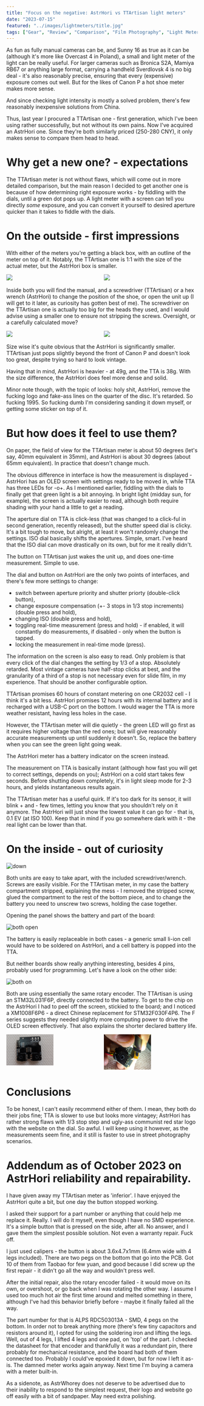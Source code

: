 ```yaml
---
title: "Focus on the negative: AstrHori vs TTArtisan light meters"
date: "2023-07-15"
featured: "../images/lightmeters/title.jpg"
tags: ["Gear", "Review", "Comparison", "Film Photography", "Light Meter"]
---
```


As fun as fully manual cameras can be, and Sunny 16 as true as it can be (although it's more like Overcast 4 in Poland), a small and light meter of the light can be really useful. For larger cameras such as Bronica S2A, Mamiya RB67 or anything large format, carrying a handheld Sverdlovsk 4 is no big deal - it's also reasonably precise, ensuring that every (expensive) exposure comes out well. But for the likes of Canon P a hot shoe meter makes more sense.

And since checking light intensity is mostly a solved problem, there's few reasonably inexpensive solutions from China.

Thus, last year I procured a TTArtisan one - first generation, which I've been using rather successfully, but not without its own pains. Now I've acquired an AstrHori one. Since they're both similarly priced (250-280 CNY), it only makes sense to compare them head to head.

# Why get a new one? - expectations

The TTArtisan meter is not without flaws, which will come out in more detailed comparison, but the main reason I decided to get another one is because of how determining right exposure works - by fiddling with the dials, until a green dot pops up. A light meter with a screen can tell you directly *some* exposure, and you can convert it yourself to desired aperture quicker than it takes to fiddle with the dials.

# On the outside - first impressions

With either of the meters you're getting a black box, with an outline of the meter on top of it. Notably, the TTArtisan one is 1:1 with the size of the actual meter, but the AstrHori box is smaller.

<div style="display:flex">
     <div style="flex:1;padding-left;">
          <img src="../images/lightmeters/tta-box.jpg" width="50%"/>
     </div>
     <div style="flex:1;padding-left:10px;">
          <img src="../images/lightmeters/astr-box.jpg" width="50%"/>
     </div>
</div>

Inside both you will find the manual, and a screwdriver (TTArtisan) or a hex wrench (AstrHori) to change the position of the shoe, or open the unit up (I will get to it later, as curiosity has gotten best of me). The screwdriver on the TTArtisan one is actually too big for the heads they used, and I would advise using a smaller one to ensure not stripping the screws. Oversight, or a carefully calculated move?

<div style="display:flex">
     <div style="flex:1;padding-left;">
          <img src="../images/lightmeters/tta-on-p.jpg" width="50%"/>
     </div>
     <div style="flex:1;padding-left:10px;">
          <img src="../images/lightmeters/astr-on-p.jpg" width="50%"/>
     </div>
</div>

Size wise it's quite obvious that the AstrHori is significantly smaller. TTArtisan just pops slightly beyond the front of Canon P and doesn't look too great, despite trying so hard to look vintage.

Having that in mind, AstrHori is heavier - at 49g, and the TTA is 38g. With the size difference, the AstrHori does feel more dense and solid.

Minor note though, with the topic of looks: holy shit, AstrHori, remove the fucking logo and fake-ass lines on the quarter of the disc. It's retarded. So fucking 1995. So fucking dumb I'm considering sanding it down myself, or getting some sticker on top of it.

# But how does it feel to use them?

On paper, the field of view for the TTArtisan meter is about 50 degrees (let's say, 40mm equivalent in 35mm), and AstrHori is about 30 degrees (about 65mm equivalent). In practice that doesn't change much.

The obvious difference in interface is how the measurement is displayed - AstrHori has an OLED screen with settings ready to be moved in, while TTA has three LEDs for -o+. As I mentioned earlier, fiddling with the dials to finally get that green light is a bit annoying. In bright light (midday sun, for example), the screen is actually easier to read, although both require shading with your hand a little to get a reading.

The aperture dial on TTA is click-less (that was changed to a click-ful in second generation, recently released), but the shutter speed dial is clicky. It's a bit tough to move, but alright, at least it won't randomly change the settings. ISO dial basically shifts the apertures. Simple, smart. I've heard that the ISO dial can move drastically on its own, but for me it really didn't.

The button on TTArtisan just wakes the unit up, and does one-time measurement. Simple to use.

The dial and button on AstrHori are the only two points of interfaces, and there's few more settings to change:
* switch between aperture priority and shutter priorty (double-click button),
* change exposure compensation (+- 3 stops in 1/3 stop increments) (double press and hold),
* changing ISO (double press and hold),
* toggling real-time measurement (press and hold) - if enabled, it will constantly do measurements, if disabled - only when the button is tapped.
* locking the measurement in real-time mode (press).

The information on the screen is also easy to read. Only problem is that every click of the dial changes the setting by 1/3 of a stop. Absolutely retarded. Most vintage cameras have half-stop clicks at best, and the granularity of a third of a stop is not necessary even for slide film, in my experience. That should be another configurable option.

TTArtisan promises 60 hours of constant metering on one CR2032 cell - I think it's a bit less. AstrHori promises 12 hours with its internal battery and is recharged with a USB-C port on the bottom. I would wager the TTA is more weather resistant, having less holes in the case.

However, the TTArtisan meter will die quietly - the green LED will go first as it requires higher voltage than the red ones; but will give reasonably accurate measurements up until suddenly it doesn't. So, replace the battery when you can see the green light going weak.

The AstrHori meter has a battery indicator on the screen instead.

The measurement on TTA is basically instant (although how fast you will get to correct settings, depends on you); AstrHori on a cold start takes few seconds. Before shutting down completely, it's in light sleep mode for 2-3 hours, and yields instantaneous results again.

The TTArtisan meter has a useful quirk. If it's too dark for its sensor, it will blink + and - few times, letting you know that you shouldn't rely on it anymore. The AstrHori will just show the lowest value it can go for - that is, 0.1 EV (at ISO 100). Keep that in mind if you go somewhere dark with it - the real light can be lower than that.

# On the inside - out of curiosity

![down](../images/lightmeters/down.jpg)

Both units are easy to take apart, with the included screwdriver/wrench. Screws are easily visible. For the TTArtisan meter, in my case the battery compartment stripped, explaining the mess - I removed the stripped screw, glued the compartment to the rest of the bottom piece, and to change the battery you need to unscrew two screws, holding the case together.

Opening the panel shows the battery and part of the board:

![both open](../images/lightmeters/both-inside.jpg)

The battery is easily replaceable in both cases - a generic small li-ion cell would have to be soldered on AstrHori, and a cell battery is popped into the TTA.

But neither boards show really anything interesting, besides 4 pins, probably used for programming. Let's have a look on the other side:

![both on](../images/lightmeters/both-on.jpg)

Both are using essentially the same rotary encoder. The TTArtisan is using an STM32L031F6P, directly connected to the battery. To get to the chip on the AstrHori I had to peel off the screen, stickied to the board; and I noticed a XM1008F6P6 - a direct Chinese replacement for STM32F030F4P6. The F series suggests they needed slightly more computing power to drive the OLED screen effectively. That also explains the shorter declared battery life.

<div style="display:flex">
     <div style="flex:1;padding-left;">
          <img src="../images/lightmeters/tta-stm.jpg" width="50%"/>
     </div>
     <div style="flex:1;padding-left:10px;">
          <img src="../images/lightmeters/astr-xm.jpg" width="50%"/>
     </div>
</div>

# Conclusions

To be honest, I can't easily recommend either of them. I mean, they both do their jobs fine; TTA is slower to use but looks more vintagey; AstrHori has rather strong flaws with 1/3 stop step and ugly-ass communist red star logo with the website on the dial. So awful. I will keep using it however, as the measurements seem fine, and it still is faster to use in street photography scenarios.

# Addendum as of October 2023 on AstrHori reliability and repairability.

I have given away my TTArtisan meter as 'inferior'. I have enjoyed the AstrHori quite a bit, but one day the button stopped working.

I asked their support for a part number or anything that could help me replace it. Really. I will do it myself, even though I have no SMD experience. It's a simple button that is pressed on the side, after all. No answer, and I gave them the simplest possible solution. Not even a warranty repair. Fuck off.

I just used calipers - the button is about 3.6x4.7x1mm (6.4mm wide with 4 legs included). There are two pegs on the bottom that go into the PCB. Got 10 of them from Taobao for few yuan, and good because I did screw up the first repair - it didn't go all the way and wouldn't press well.

After the initial repair, also the rotary encoder failed - it would move on its own, or overshoot, or go back when I was rotating the other way. I assume I used too much hot air the first time around and melted something in there, although I've had this behavior briefly before - maybe it finally failed all the way.

The part number for that is ALPS RDC503013A - SMD, 4 pegs on the bottom. In order not to break anything more (there's few tiny capacitors and resistors around it), I opted for using the soldering iron and lifting the legs. Well, out of 4 legs, I lifted 4 legs and one pad, on 'top' of the part. I checked the datasheet for that encoder and thankfully it was a redundant pin, there probably for mechanical resistance, and the board had both of them connected too. Probably I could've epoxied it down, but for now I left it as-is. The damned meter works again anyway. Next time I'm buying a camera with a meter built-in.

As a sidenote, as AstrWhorey does not deserve to be advertised due to their inability to respond to the simplest request, their logo and website go off easily with a bit of sandpaper. May need extra polishing.